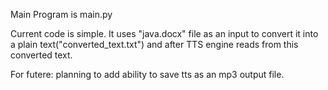 Main Program is main.py

Current code is simple. It uses "java.docx" file as an input to convert it into a plain text("converted_text.txt") and after TTS engine reads from this converted text.

For futere:
planning to add ability to save tts as an mp3 output file.
